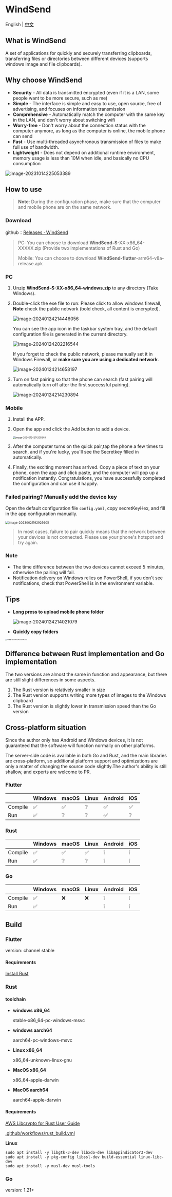 # WindSend
English | [中文](README.md) 


## What is WindSend

A set of applications for quickly and securely transferring clipboards, transferring files or directories between different devices (supports windows image and file clipboards).

## Why choose WindSend

- **Security** - All data is transmitted encrypted (even if it is a LAN, some people want to be more secure, such as me)
- **Simple** - The interface is simple and easy to use, open source, free of advertising, and focuses on information transmission
- **Comprehensive** - Automatically match the computer with the same key in the LAN, and don't worry about switching wifi
- **Worry-free** - Don't worry about the connection status with the computer anymore, as long as the computer is online, the mobile phone can send
- **Fast** - Use multi-threaded asynchronous transmission of files to make full use of bandwidth.
- **Lightweight** - Does not depend on additional runtime environment, memory usage is less than 10M when idle, and basically no CPU consumption

![image-20231014225053389](https://raw.githubusercontent.com/doraemonkeys/picture/master/1/202310142251417.png)

## How to use

> **Note**: During the configuration phase, make sure that the computer and mobile phone are on the same network.



### Download

github：[Releases · WindSend](https://github.com/doraemonkeys/WindSend/releases)


> PC: You can choose to download **WindSend-S**-XX-x86_64-XXXXX.zip (Provide two implementations of Rust and Go)
> 
> Mobile: You can choose to download **WindSend-flutter**-arm64-v8a-release.apk



### PC

1. Unzip **WindSend-S-XX-x86_64-windows.zip** to any directory (Take Windows).

2. Double-click the exe file to run:
   Please click to allow windows firewall, **Note** check the public network (bold check, all content is encrypted).

   ![image-20240124214446056](https://raw.githubusercontent.com/doraemonkeys/picture/master/1/202401242148675.png)

   You can see the app icon in the taskbar system tray, and the default configuration file is generated in the current directory.

   ![image-20240124202216544](https://raw.githubusercontent.com/doraemonkeys/picture/master/1/202401242022889.png)

   If you forget to check the public network, please manually set it in Windows Firewall, or **make sure you are using a dedicated network**.

   ![image-20240124214658197](https://raw.githubusercontent.com/doraemonkeys/picture/master/1/202401242148554.png)

3. Turn on fast pairing so that the phone can search (fast pairing will automatically turn off after the first successful pairing).

   ![image-20240124214230894](https://raw.githubusercontent.com/doraemonkeys/picture/master/1/202401242148592.png)

### Mobile

1. Install the APP.
2. Open the app and click the Add button to add a device.

   <img src="https://raw.githubusercontent.com/doraemonkeys/picture/master/1/202401242148381.png" alt="image-20240124214205549" style="zoom:50%;" />

3. After the computer turns on the quick pair,tap the phone a few times to search, and if you're lucky, you'll see the Secretkey filled in automatically.
4. Finally, the exciting moment has arrived. Copy a piece of text on your phone, open the app and click paste, and the computer will pop up a notification instantly. Congratulations, you have successfully completed the configuration and can use it happily.



### Failed pairing? Manually add the device key

Open the default configuration file `config.yaml`, copy secretKeyHex, and fill in the app configuration manually.

<img src="https://raw.githubusercontent.com/Doraemonkeys/picture/master/1/202306212049362.png" alt="image-20230621192929505" style="zoom: 67%;" />

> In most cases, failure to pair quickly means that the network between your devices is not connected. Please use your phone's hotspot and try again.



### Note

- The time difference between the two devices cannot exceed 5 minutes, otherwise the pairing will fail.
- Notification delivery on Windows relies on PowerShell, if you don't see notifications, check that PowerShell is in the environment variable.

## Tips

- **Long press to upload mobile phone folder**
  
  ![image-20240124214021079](https://raw.githubusercontent.com/doraemonkeys/picture/master/1/202401242149396.png)

- **Quickly copy folders**

<img src="https://raw.githubusercontent.com/doraemonkeys/picture/master/1/202401242149133.png" alt="image-20240124205814355" style="zoom: 33%;" />



## Difference between Rust implementation and Go implementation

The two versions are almost the same in function and appearance, but there are still slight differences in some aspects.

1. The Rust version is relatively smaller in size
2. The Rust version supports writing more types of images to the Windows clipboard
3. The Rust version is slightly lower in transmission speed than the Go version


## Cross-platform situation

Since the author only has Android and Windows devices, it is not guaranteed that the software will function normally on other platforms.



The server-side code is available in both Go and Rust, and the main libraries are cross-platform, so additional platform support and optimizations are only a matter of changing the source code slightly.The author's ability is  still shallow, and experts are welcome to PR.



### Flutter

|         | Windows | macOS | Linux | Android | iOS  |
| ------- | ------- | ----- | ----- | ------- | ---- |
| Compile | ✅       | ✅     | ❔     | ✅       | ✅    |
| Run     | ✅       | ❔     | ❔     | ✅       | ❔    |



### Rust

|         | Windows | macOS | Linux | Android | iOS  |
| ------- | ------- | ----- | ----- | ------- | ---- |
| Compile | ✅       | ✅     | ✅     | ❕       | ❕    |
| Run     | ✅       | ❔     | ❔     | ❕       | ❕    |



### Go

|         | Windows | macOS | Linux | Android | iOS  |
| ------- | ------- | ----- | ----- | ------- | ---- |
| Compile | ✅       | ❌     | ❌     | ❕       | ❕    |
| Run     | ✅       |       |       | ❕       | ❕    |


## Build

### Flutter

version: channel stable

#### Requirements

[Install Rust](https://www.rust-lang.org/tools/install)

### Rust

#### toolchain

- **windows x86_64**

  stable-x86_64-pc-windows-msvc

- **windows aarch64**

  aarch64-pc-windows-msvc

- **Linux x86_64**

  x86_64-unknown-linux-gnu

- **MacOS x86_64**

  x86_64-apple-darwin

- **MacOS aarch64**

  aarch64-apple-darwin

#### Requirements

[AWS Libcrypto for Rust User Guide](https://aws.github.io/aws-lc-rs/requirements/index.html)

[.github/workflows/rust_build.yml](https://github.com/doraemonkeys/WindSend/blob/main/.github/workflows/rust_build.yml)


**Linux**

```shell
sudo apt install -y libgtk-3-dev libxdo-dev libappindicator3-dev 
sudo apt install -y pkg-config libssl-dev build-essential linux-libc-dev
sudo apt install -y musl-dev musl-tools
```


### Go

version: 1.21+